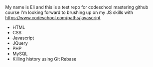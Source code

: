 My name is Eli and this is a test repo for codeschool mastering github course
I'm looking forward to brushing up on my JS skills with https://www.codeschool.com/paths/javascript
* HTML
* CSS
* Javascript
* JQuery
* PHP
* MySQL
* Killing history using Git Rebase